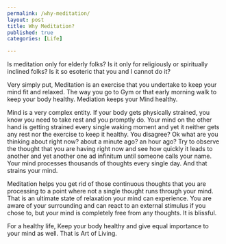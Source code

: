 ```yaml
--- 
permalink: /why-meditation/
layout: post
title: Why Meditation?
published: true
categories: [Life]

---
```

Is meditation only for elderly folks? Is it only for religiously or spiritually inclined folks? Is it so esoteric that you and I cannot do it?

Very simply put, Meditation is an exercise that you undertake to keep your mind fit and relaxed. The way you go to Gym or that early morning walk to keep your body healthy. Mediation keeps your Mind healthy.

Mind is a very complex entity. If your body gets physically strained, you know you need to take rest and you promptly do. Your mind on the other hand is getting strained every single waking moment and yet it neither gets any rest nor the exercise to keep it healthy. You disagree? Ok what are you thinking about right now? about a minute ago? an hour ago? Try to observe the thought that you are having right now and see how quickly it leads to another and yet another one ad infinitum until someone calls your name. Your mind processes thousands of thoughts every single day. And that strains your mind. 

Meditation helps you get rid of those continuous thoughts that you are processing to a point where not a single thought runs through your mind. That is an ultimate state of relaxation your mind can experience. You are aware of your surrounding and can react to an external stimulus if you chose to, but your mind is completely free from any thoughts. It is blissful.

For a healthy life, Keep your body healthy and give equal importance to your mind as well. That is Art of Living. 
